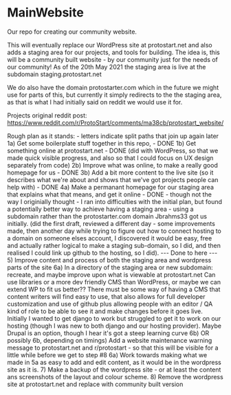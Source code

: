 # MainWebsite
Our repo for creating our community website.

This will eventually replace our WordPress site at protostart.net and also adds a staging area for our projects, and tools for building. The idea is, this will be a community built website - by our community just for the needs of our community! As of the 20th May 2021 the staging area is live at the subdomain staging.protostart.net

We do also have the domain protostarter.com which in the future we might use for parts of this, but currently it simply redirects to the the staging area, as that is what I had initially said on reddit we would use it for.

Projects original reddit post: https://www.reddit.com/r/ProtoStart/comments/ma38cb/protostart_website/

Rough plan as it stands: - letters indicate split paths that join up again later
1a) Get some boilerplate stuff together in this repo, - DONE
1b) Get something online at protostart.net - DONE (did with WordPress, so that we made quick visible progress, and also so that I could focus on UX design separately from code)
2b) Improve what was online, to make a really good homepage for us - DONE
3b) Add a bit more content to the live site (so it describes what we're about and shows that we've got projects people can help with) - DONE
4a) Make a permanant homepage for our staging area that explains what that means, and get it online - DONE - though not the way I originially thought - I ran into difficulties with the initial plan, but found a potentially better way to achieve having a staging area - using a subdomain rather than the protostarter.com domain Jbrahms33 got us initially. (did the first draft, reviewed a different day - some improvements made, then another day while trying to figure out how to connect hosting to a domain on someone elses account, I discovered it would be easy, free and actually rather logical to make a staging sub-domain, so I did, and then realised I could link up github to the hosting, so I did).
--- Done to here ---
5) Improve content and process of both the staging area and wordpress parts of the site 
6a) In a directory of the staging area or new subdomain: recreate, and maybe improve upon what is viewable at protostart.net Can use libraries or a more dev friendly CMS than WordPress, or maybe we can extend WP to fit us better?? There must be some way of having a CMS that content writers will find easy to use, that also allows for full developer customization and use of github plus allowing people with an editor / QA kind of role to be able to see it and make changes before it goes live. Initially I wanted to get django to work but struggled to get it to work on our hosting (though I was new to both django and our hosting provider). Maybe Drupal is an option, though I hear it's got a steep learning curve
6b) OR possibly 6b, depending on timings) Add a website maintenance warning message to protostart.net and r/protostart - so that this will be visible for a little while before we get to step #8
6a) Work towards making what we made in 5a as easy to add and edit content, as it would be in the wordpress site as it is.
7) Make a backup of the wordpress site - or at least the content ans screenshots of the layout and colour scheme.
8) Remove the wordpress site at protostart.net and replace with community built version
